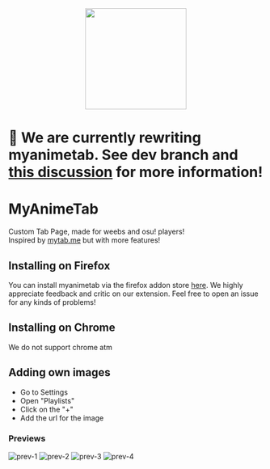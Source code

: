 <div align="center"><a href="https://github.com/aridevelopment-de/myanimetab"><img src="https://i.imgur.com/lkXFvjW.png" width="200" height="200"></div></a>

# 👷 We are currently rewriting myanimetab. See dev branch and [this discussion](https://github.com/aridevelopment-de/myanimetab/discussions/63) for more information!


# MyAnimeTab

Custom Tab Page, made for weebs and osu! players!  
Inspired by [mytab.me](https://mytab.me) but with more features!
 

## Installing on Firefox

You can install myanimetab via the firefox addon store [here](https://addons.mozilla.org/en/firefox/addon/myanimetab/). We highly appreciate feedback and critic on our extension. Feel free to open an issue for any kinds of problems!


## Installing on Chrome

We do not support chrome atm


## Adding own images

- Go to Settings
- Open "Playlists"
- Click on the "+"
- Add the url for the image


### Previews

![prev-1](https://i.imgur.com/sQN5Gan.png)
![prev-2](https://i.imgur.com/ypmHM6S.png)
![prev-3](https://i.imgur.com/OtXmu0F.png)
![prev-4](https://i.imgur.com/Z2HqMgW.png)


